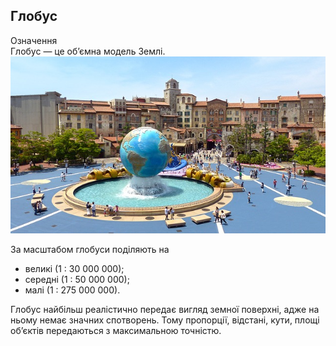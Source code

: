Глобус
------

<div class="eoz-wrap">
<span class="eoz">Означення</span>
<div class="eoz-text">
Глобус — це об’ємна модель Землi.
</div>
</div>


<div align="center">
<img src="japan-248123_640.jpg" alt="globe image" />
</div>


За масштабом глобуси поділяють на
<ul>
<li><span class="p1">великі (1 : 30 000 000);</span></li>
<li><span class="p1">середні (1 : 50 000 000);</span></li>
<li><span class="p1">малі (1 : 275 000 000).</span></li>
</ul>

Глобус найбільш реалістично передає
вигляд земної поверхні, адже на ньому немає значних спотворень. Тому пропорції, відстані, кути, площі об’єктів передаються з максимальною
точністю.


